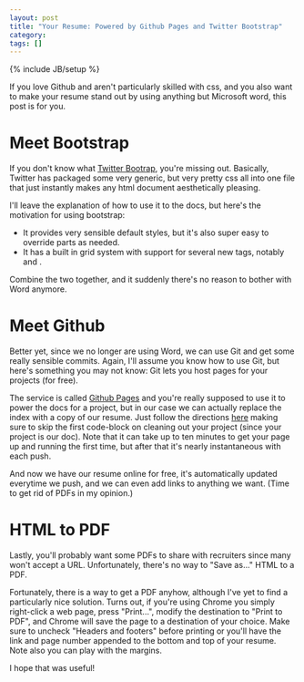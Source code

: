 ```yaml
---
layout: post
title: "Your Resume: Powered by Github Pages and Twitter Bootstrap"
category: 
tags: []
---
```

{% include JB/setup %}

If you love Github and aren't particularly skilled with css, and you also want to make your resume stand out by using anything but Microsoft word, this post is for you.

Meet Bootstrap
==============

If you don't know what [Twitter Bootrap](http://twitter.github.com/bootstrap/), you're missing out. Basically, Twitter has packaged some very generic, but very pretty css all into one file that just instantly makes any html document aesthetically pleasing.

I'll leave the explanation of how to use it to the docs, but here's the motivation for using bootstrap:

* It provides very sensible default styles, but it's also super easy to override parts as needed.
* It has a built in grid system with support for several new tags, notably <section> and <row>.

Combine the two together, and it suddenly there's no reason to bother with Word anymore.

Meet Github
===========

Better yet, since we no longer are using Word, we can use Git and get some really sensible commits. Again, I'll assume you know how to use Git, but here's something you may not know: Git lets you host pages for your projects (for free).

The service is called [Github Pages](http://pages.github.com) and you're really supposed to use it to power the docs for a project, but in our case we can actually replace the index with a copy of our resume. Just follow the directions [here](http://pages.github.com/#project_pages) making sure to skip the first code-block on cleaning out your project (since your project is our doc). Note that it can take up to ten minutes to get your page up and running the first time, but after that it's nearly instantaneous with each push.

And now we have our resume online for free, it's automatically updated everytime we push, and we can even add links to anything we want. (Time to get rid of PDFs in my opinion.)

HTML to PDF
===========

Lastly, you'll probably want some PDFs to share with recruiters since many won't accept a URL. Unfortunately, there's no way to "Save as..." HTML to a PDF.

Fortunately, there is a way to get a PDF anyhow, although I've yet to find a particularly nice solution. Turns out, if you're using Chrome you simply right-click a web page, press "Print...", modify the destination to "Print to PDF", and Chrome will save the page to a destination of your choice. Make sure to uncheck "Headers and footers" before printing or you'll have the link and page number appended to the bottom and top of your resume. Note also you can play with the margins.


I hope that was useful!
